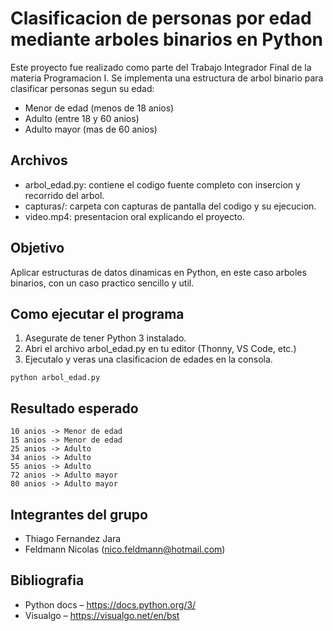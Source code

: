 # Clasificacion de personas por edad mediante arboles binarios en Python

Este proyecto fue realizado como parte del Trabajo Integrador Final de la materia Programacion I.
Se implementa una estructura de arbol binario para clasificar personas segun su edad:
- Menor de edad (menos de 18 anios)
- Adulto (entre 18 y 60 anios)
- Adulto mayor (mas de 60 anios)

## Archivos

- arbol_edad.py: contiene el codigo fuente completo con insercion y recorrido del arbol.
- capturas/: carpeta con capturas de pantalla del codigo y su ejecucion.
- video.mp4: presentacion oral explicando el proyecto.

## Objetivo

Aplicar estructuras de datos dinamicas en Python, en este caso arboles binarios, con un caso practico sencillo y util.

## Como ejecutar el programa

1. Asegurate de tener Python 3 instalado.
2. Abri el archivo arbol_edad.py en tu editor (Thonny, VS Code, etc.)
3. Ejecutalo y veras una clasificacion de edades en la consola.

```
python arbol_edad.py
```

## Resultado esperado

```
10 anios -> Menor de edad
15 anios -> Menor de edad
25 anios -> Adulto
34 anios -> Adulto
55 anios -> Adulto
72 anios -> Adulto mayor
80 anios -> Adulto mayor
```

## Integrantes del grupo

- Thiago Fernandez Jara
- Feldmann Nicolas (nico.feldmann@hotmail.com)

## Bibliografia

- Python docs – https://docs.python.org/3/
- Visualgo – https://visualgo.net/en/bst
